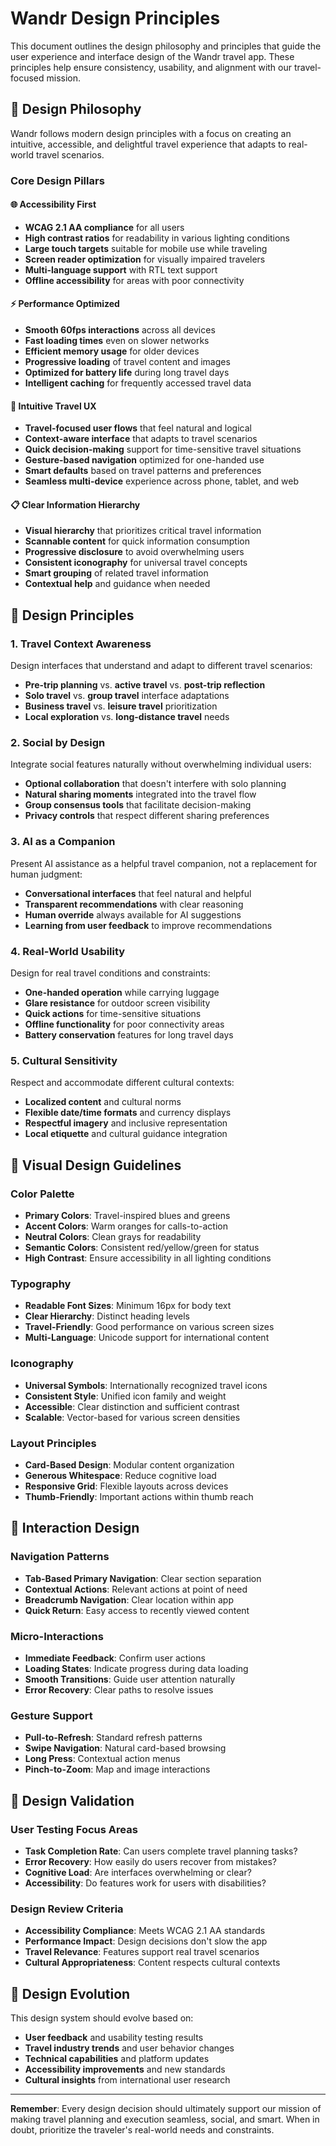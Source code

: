 # Wandr Design Principles

This document outlines the design philosophy and principles that guide the user experience and interface design of the Wandr travel app. These principles help ensure consistency, usability, and alignment with our travel-focused mission.

## 🎨 Design Philosophy

Wandr follows modern design principles with a focus on creating an intuitive, accessible, and delightful travel experience that adapts to real-world travel scenarios.

### Core Design Pillars

#### 🌐 **Accessibility First**
- **WCAG 2.1 AA compliance** for all users
- **High contrast ratios** for readability in various lighting conditions
- **Large touch targets** suitable for mobile use while traveling
- **Screen reader optimization** for visually impaired travelers
- **Multi-language support** with RTL text support
- **Offline accessibility** for areas with poor connectivity

#### ⚡ **Performance Optimized**
- **Smooth 60fps interactions** across all devices
- **Fast loading times** even on slower networks
- **Efficient memory usage** for older devices
- **Progressive loading** of travel content and images
- **Optimized for battery life** during long travel days
- **Intelligent caching** for frequently accessed travel data

#### 🧭 **Intuitive Travel UX**
- **Travel-focused user flows** that feel natural and logical
- **Context-aware interface** that adapts to travel scenarios
- **Quick decision-making** support for time-sensitive travel situations
- **Gesture-based navigation** optimized for one-handed use
- **Smart defaults** based on travel patterns and preferences
- **Seamless multi-device** experience across phone, tablet, and web

#### 📋 **Clear Information Hierarchy**
- **Visual hierarchy** that prioritizes critical travel information
- **Scannable content** for quick information consumption
- **Progressive disclosure** to avoid overwhelming users
- **Consistent iconography** for universal travel concepts
- **Smart grouping** of related travel information
- **Contextual help** and guidance when needed

## 🎯 Design Principles

### 1. **Travel Context Awareness**
Design interfaces that understand and adapt to different travel scenarios:
- **Pre-trip planning** vs. **active travel** vs. **post-trip reflection**
- **Solo travel** vs. **group travel** interface adaptations
- **Business travel** vs. **leisure travel** prioritization
- **Local exploration** vs. **long-distance travel** needs

### 2. **Social by Design**
Integrate social features naturally without overwhelming individual users:
- **Optional collaboration** that doesn't interfere with solo planning
- **Natural sharing moments** integrated into the travel flow
- **Group consensus tools** that facilitate decision-making
- **Privacy controls** that respect different sharing preferences

### 3. **AI as a Companion**
Present AI assistance as a helpful travel companion, not a replacement for human judgment:
- **Conversational interfaces** that feel natural and helpful
- **Transparent recommendations** with clear reasoning
- **Human override** always available for AI suggestions
- **Learning from user feedback** to improve recommendations

### 4. **Real-World Usability**
Design for real travel conditions and constraints:
- **One-handed operation** while carrying luggage
- **Glare resistance** for outdoor screen visibility
- **Quick actions** for time-sensitive situations
- **Offline functionality** for poor connectivity areas
- **Battery conservation** features for long travel days

### 5. **Cultural Sensitivity**
Respect and accommodate different cultural contexts:
- **Localized content** and cultural norms
- **Flexible date/time formats** and currency displays
- **Respectful imagery** and inclusive representation
- **Local etiquette** and cultural guidance integration

## 🎨 Visual Design Guidelines

### Color Palette
- **Primary Colors**: Travel-inspired blues and greens
- **Accent Colors**: Warm oranges for calls-to-action
- **Neutral Colors**: Clean grays for readability
- **Semantic Colors**: Consistent red/yellow/green for status
- **High Contrast**: Ensure accessibility in all lighting conditions

### Typography
- **Readable Font Sizes**: Minimum 16px for body text
- **Clear Hierarchy**: Distinct heading levels
- **Travel-Friendly**: Good performance on various screen sizes
- **Multi-Language**: Unicode support for international content

### Iconography
- **Universal Symbols**: Internationally recognized travel icons
- **Consistent Style**: Unified icon family and weight
- **Accessible**: Clear distinction and sufficient contrast
- **Scalable**: Vector-based for various screen densities

### Layout Principles
- **Card-Based Design**: Modular content organization
- **Generous Whitespace**: Reduce cognitive load
- **Responsive Grid**: Flexible layouts across devices
- **Thumb-Friendly**: Important actions within thumb reach

## 📱 Interaction Design

### Navigation Patterns
- **Tab-Based Primary Navigation**: Clear section separation
- **Contextual Actions**: Relevant actions at point of need
- **Breadcrumb Navigation**: Clear location within app
- **Quick Return**: Easy access to recently viewed content

### Micro-Interactions
- **Immediate Feedback**: Confirm user actions
- **Loading States**: Indicate progress during data loading
- **Smooth Transitions**: Guide user attention naturally
- **Error Recovery**: Clear paths to resolve issues

### Gesture Support
- **Pull-to-Refresh**: Standard refresh patterns
- **Swipe Navigation**: Natural card-based browsing
- **Long Press**: Contextual action menus
- **Pinch-to-Zoom**: Map and image interactions

## 🧪 Design Validation

### User Testing Focus Areas
- **Task Completion Rate**: Can users complete travel planning tasks?
- **Error Recovery**: How easily do users recover from mistakes?
- **Cognitive Load**: Are interfaces overwhelming or clear?
- **Accessibility**: Do features work for users with disabilities?

### Design Review Criteria
- **Accessibility Compliance**: Meets WCAG 2.1 AA standards
- **Performance Impact**: Design decisions don't slow the app
- **Travel Relevance**: Features support real travel scenarios
- **Cultural Appropriateness**: Content respects cultural contexts

## 🔄 Design Evolution

This design system should evolve based on:
- **User feedback** and usability testing results
- **Travel industry trends** and user behavior changes
- **Technical capabilities** and platform updates
- **Accessibility improvements** and new standards
- **Cultural insights** from international user research

---

**Remember**: Every design decision should ultimately support our mission of making travel planning and execution seamless, social, and smart. When in doubt, prioritize the traveler's real-world needs and constraints. 